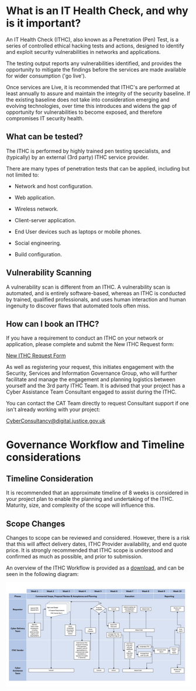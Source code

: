 # What is an IT Health Check, and why is it important?

An IT Health Check \(ITHC\), also known as a Penetration \(Pen\) Test, is a series of controlled ethical hacking tests and actions, designed to identify and exploit security vulnerabilities in networks and applications.

The testing output reports any vulnerabilities identified, and provides the opportunity to mitigate the findings before the services are made available for wider consumption \('go live'\).

Once services are Live, it is recommended that ITHC's are performed at least annually to assure and maintain the integrity of the security baseline. If the existing baseline does not take into consideration emerging and evolving technologies, over time this introduces and widens the gap of opportunity for vulnerabilities to become exposed, and therefore compromises IT security health.

## What can be tested?

The ITHC is performed by highly trained pen testing specialists, and \(typically\) by an external \(3rd party\) ITHC service provider.

There are many types of penetration tests that can be applied, including but not limited to:

-   Network and host configuration.

-   Web application.

-   Wireless network.

-   Client-server application.

-   End User devices such as laptops or mobile phones.

-   Social engineering.

-   Build configuration.


## Vulnerability Scanning

A vulnerability scan is different from an ITHC. A vulnerability scan is automated, and is entirely software-based, whereas an ITHC is conducted by trained, qualified professionals, and uses human interaction and human ingenuity to discover flaws that automated tools often miss.

## How can I book an ITHC?

If you have a requirement to conduct an ITHC on your network or application, please complete and submit the New ITHC Request form:

[New ITHC Request Form](https://forms.office.com/Pages/ResponsePage.aspx?id=KEeHxuZx_kGp4S6MNndq2DJZ0qLuxaVBtuHXfXAIqUZUNDZTMTZJVjJZUkhLUFFLSEdOQ0lWOEUyWCQlQCN0PWcu)

As well as registering your request, this initiates engagement with the Security, Services and Information Governance Group, who will further facilitate and manage the engagement and planning logistics between yourself and the 3rd party ITHC Team. It is advised that your project has a Cyber Assistance Team Consultant engaged to assist during the ITHC.

You can contact the CAT Team directly to request Consultant support if one isn't already working with your project:

[CyberConsultancy@digital.justice.gov.uk](mailto:CyberConsultancy@digital.justice.gov.uk)

# Governance Workflow and Timeline considerations

## Timeline Consideration

It is recommended that an approximate timeline of 8 weeks is considered in your project plan to enable the planning and undertaking of the ITHC. Maturity, size, and complexity of the scope will influence this.

## Scope Changes

Changes to scope can be reviewed and considered. However, there is a risk that this will affect delivery dates, ITHC Provider availability, and end quote price. It is strongly recommended that ITHC scope is understood and confirmed as much as possible, and prior to submission.

An overview of the ITHC Workflow is provided as a [download](https://github.com/ministryofjustice/security-guidance/blob/ithc0618/ost/downloads/ITHC%20workflow%20process.pptx), and can be seen in the following diagram:

![IT Health Check Process workflow](images/workflow.jpg)

